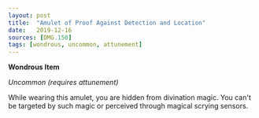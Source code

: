 ```yaml
---
layout: post
title:  "Amulet of Proof Against Detection and Location"
date:   2019-12-16
sources: [DMG.150]
tags: [wondrous, uncommon, attunement]
---
```


**Wondrous Item**

*Uncommon (requires attunement)*

While wearing this amulet, you are hidden from divination magic. You can't be targeted by such magic or perceived through magical scrying sensors.